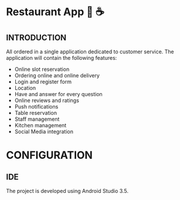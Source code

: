 # Restaurant App :hamburger: :coffee:

## INTRODUCTION
All ordered in a single application dedicated to customer service.
The application will contain the following features:
* Online slot reservation 
* Ordering online and online delivery
* Login and register form
* Location
* Have and answer for every question
* Online reviews and ratings
* Push notifications
* Table reservation
* Staff management
* Kitchen management
* Social Media integration

# CONFIGURATION
## IDE

The project is developed using Android Studio 3.5.
